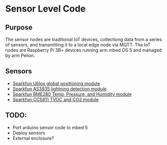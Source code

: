 # Sensor Level Code

## Purpose

The sensor nodes are traditional IoT devices, collectiong data from a series of sensors, and transmitting it to a local edge node via MQTT. The IoT nodes are Raspberry Pi 3B+ devices running arm mbed OS 5 and managed by arm Pelion.

## Sensors

 - [Sparkfun Ublox global positioning module](https://github.com/sparkfun/SparkFun_Ublox_Arduino_Library)
 - [Sparkfun AS3935 lightning detection module](https://github.com/sparkfun/SparkFun_AS3935_Lightning_Detector_Arduino_Library)
 - [Sparkfun BME280 Temp, Pressure, and Humidity module](https://github.com/sparkfun/SparkFun_BME280_Arduino_Library)
 - [Sparkfun CCS811 TVOC and CO2 module](https://github.com/sparkfun/SparkFun_CCS811_Arduino_Library)

## TODO:

 - Port arduino sensor code to mbed 5
 - Deploy sensors
 - External enclosure?